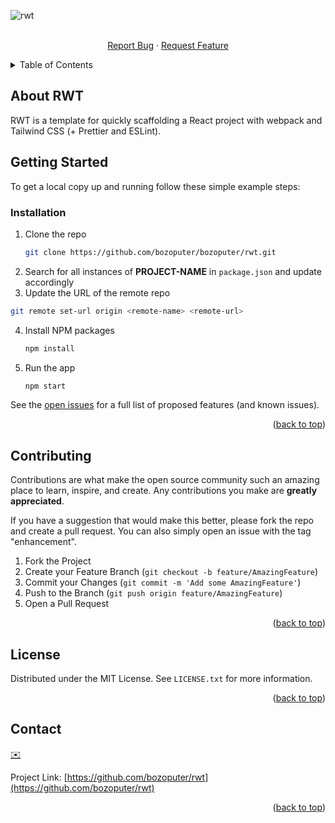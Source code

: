 <!-- PROJECT LOGO -->
![rwt](https://repository-images.githubusercontent.com/509832238/8c87abac-3417-4b6b-bf34-bb55dde9e8f5)
<div id="top"></div>

<div align="center">
  <p align="center">
    <br />
    <a href="https://github.com/bozoputer/rwt/issues">Report Bug</a>
    ·
    <a href="https://github.com/bozoputer/rwt/issues">Request Feature</a>
  </p>
</div>

<!-- TABLE OF CONTENTS -->
<details>
  <summary>Table of Contents</summary>
  <ol>
    <li>
      <a href="#getting-started">Getting Started</a>
      <ul>
        <li><a href="#prerequisites">Prerequisites</a></li>
        <li><a href="#installation">Installation</a></li>
      </ul>
    </li>
    <li><a href="#contributing">Contributing</a></li>
    <li><a href="#license">License</a></li>
    <li><a href="#contact">Contact</a></li>
  </ol>
</details>



<!-- ABOUT THE PROJECT -->
## About RWT
RWT is a template for quickly scaffolding a React project with webpack and Tailwind CSS (+ Prettier and ESLint).


<!-- GETTING STARTED -->
## Getting Started

To get a local copy up and running follow these simple example steps:

### Installation

1. Clone the repo
   ```sh
   git clone https://github.com/bozoputer/bozoputer/rwt.git
   ```
2. Search for all instances of **PROJECT-NAME** in `package.json` and update accordingly
3. Update the URL of the remote repo
```sh
git remote set-url origin <remote-name> <remote-url>
```
4. Install NPM packages
   ```sh
   npm install
   ```
5. Run the app
   ```sh
   npm start
   ```

See the [open issues](https://github.com/bozoputer/rwt/issues) for a full list of proposed features (and known issues).

<p align="right">(<a href="#top">back to top</a>)</p>


<!-- CONTRIBUTING -->
## Contributing

Contributions are what make the open source community such an amazing place to learn, inspire, and create. Any contributions you make are **greatly appreciated**.

If you have a suggestion that would make this better, please fork the repo and create a pull request. You can also simply open an issue with the tag "enhancement".

1. Fork the Project
2. Create your Feature Branch (`git checkout -b feature/AmazingFeature`)
3. Commit your Changes (`git commit -m 'Add some AmazingFeature'`)
4. Push to the Branch (`git push origin feature/AmazingFeature`)
5. Open a Pull Request

<p align="right">(<a href="#top">back to top</a>)</p>


<!-- LICENSE -->
## License

Distributed under the MIT License. See `LICENSE.txt` for more information.

<p align="right">(<a href="#top">back to top</a>)</p>


<!-- CONTACT -->
## Contact

[✉️](mailto:e@bozoputer.com)

Project Link: [https://github.com/bozoputer/rwt](https://github.com/bozoputer/rwt)

<p align="right">(<a href="#top">back to top</a>)</p>

